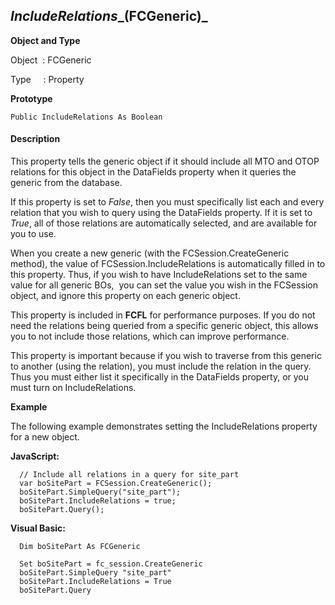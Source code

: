 _IncludeRelations__(FCGeneric)_
-------------------------------

**Object and Type**

Object  : FCGeneric

Type     : Property

**Prototype**

```
Public IncludeRelations As Boolean
```

#### Description

This property tells the generic object if it should include all MTO and OTOP relations for this object in the DataFields property when it queries the generic from the database.

If this property is set to _False_, then you must specifically list each and every relation that you wish to query using the DataFields property. If it is set to _True_, all of those relations are automatically selected, and are available for you to use.

When you create a new generic (with the FCSession.CreateGeneric method), the value of FCSession.IncludeRelations is automatically filled in to this property. Thus, if you wish to have IncludeRelations set to the same value for all generic BOs,  you can set the value you wish in the FCSession object, and ignore this property on each generic object.

This property is included in **FCFL** for performance purposes. If you do not need the relations being queried from a specific generic object, this allows you to not include those relations, which can improve performance.

This property is important because if you wish to traverse from this generic to another (using the relation), you must include the relation in the query. Thus you must either list it specifically in the DataFields property, or you must turn on IncludeRelations.

**Example**

The following example demonstrates setting the IncludeRelations property for a new object.

**JavaScript:**
```
  // Include all relations in a query for site_part
  var boSitePart = FCSession.CreateGeneric();
  boSitePart.SimpleQuery("site_part");
  boSitePart.IncludeRelations = true;
  boSitePart.Query();
```

**Visual Basic:**
```
  Dim boSitePart As FCGeneric

  Set boSitePart = fc_session.CreateGeneric
  boSitePart.SimpleQuery "site_part"
  boSitePart.IncludeRelations = True
  boSitePart.Query
```